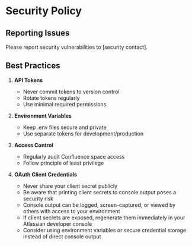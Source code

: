 # Security Policy

## Reporting Issues

Please report security vulnerabilities to [security contact].

## Best Practices

1. **API Tokens**
   - Never commit tokens to version control
   - Rotate tokens regularly
   - Use minimal required permissions

2. **Environment Variables**
   - Keep .env files secure and private
   - Use separate tokens for development/production

3. **Access Control**
   - Regularly audit Confluence space access
   - Follow principle of least privilege

4. **OAuth Client Credentials**
   - Never share your client secret publicly
   - Be aware that printing client secrets to console output poses a security risk
   - Console output can be logged, screen-captured, or viewed by others with access to your environment
   - If client secrets are exposed, regenerate them immediately in your Atlassian developer console
   - Consider using environment variables or secure credential storage instead of direct console output
